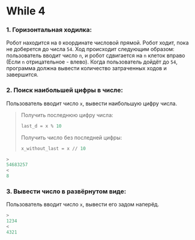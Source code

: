 # While 4
### 1. Горизонтальная ходилка:
Робот находится на `0` координате числовой прямой. Робот ходит, пока не доберется до числа `54`. Ход происходит следующим образом: пользователь вводит число `n`, и робот сдвигается на `n` клеток вправо (Если `n` отрицательное - влево). Когда пользователь дойдёт до `54`, программа должна вывести количество затраченных ходов и завершится.
### 2. Поиск наибольшей цифры в числе:
Пользователь вводит число `x`, вывести наибольшую цифру числа.

> Получить последнюю цифру числа:
> ```python
> last_d = x % 10
> ```
> Получить число без последней цифры:
> ```python
> x_without_last = x // 10
> ```

```cpp
>
54683257
<
8
```
### 3. Вывести число в развёрнутом виде:
Пользователь вводит число `x`, вывести его задом наперёд.
```cpp
> 
1234
< 
4321
```